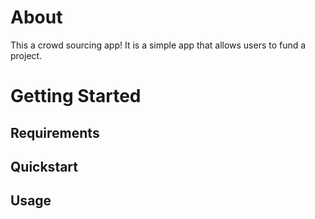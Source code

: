 # About

This a crowd sourcing app! It is a simple app that allows users to fund a
project.

# Getting Started

## Requirements

## Quickstart

## Usage
